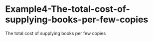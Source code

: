 # Example4-The-total-cost-of-supplying-books-per-few-copies
The total cost of supplying books per few copies
